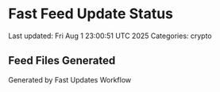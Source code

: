 # Fast Feed Update Status
Last updated: Fri Aug  1 23:00:51 UTC 2025
Categories: crypto

## Feed Files Generated

Generated by Fast Updates Workflow
